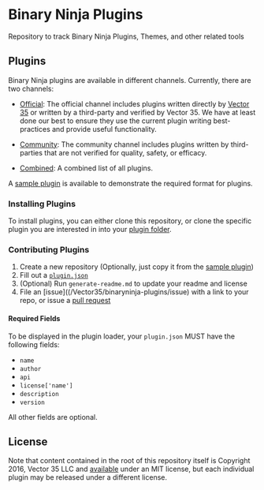 # Binary Ninja Plugins

Repository to track Binary Ninja Plugins, Themes, and other related tools

## Plugins

Binary Ninja plugins are available in different channels. Currently, there are two channels:

 - [Official](plugins/official): The official channel includes plugins written directly by [Vector 35](https://vector35.com/) or written by a third-party and verified by Vector 35. We have at least done our best to ensure they use the current plugin writing best-practices and provide useful functionality.

 - [Community](plugins/community): The community channel includes plugins written by third-parties that are not verified for quality, safety, or efficacy.  

 - [Combined](plugins/): A combined list of all plugins.

A [sample plugin](plugins/official/sample_plugin/) is available to demonstrate the required format for plugins.

### Installing Plugins

To install plugins, you can either clone this repository, or clone the specific plugin you are interested in into your [plugin folder](https://github.com/Vector35/binaryninja-api/tree/dev/python/examples#loading-plugins).

### Contributing Plugins

 1. Create a new repository (Optionally, just copy it from the [sample plugin](plugins/official/sample_plugin/))
 1. Fill out a [`plugin.json`](/plugins/official/sample_plugin/plugin.json)
 1. (Optional) Run `generate-readme.md` to update your readme and license 
 1. File an [issue]((/Vector35/binaryninja-plugins/issue) with a link to your repo, or issue a [pull request](/Vector35/binaryninja-plugins/pull/new/master)
 
#### Required Fields

To be displayed in the plugin loader, your `plugin.json` MUST have the following fields:

 - `name`
 - `author`
 - `api`
 - `license['name']`
 - `description`
 - `version`
 
All other fields are optional.

## License

Note that content contained in the root of this repository itself is Copyright 2016, Vector 35 LLC and [available](LICENSE) under an MIT license, but each individual plugin may be released under a different license.
